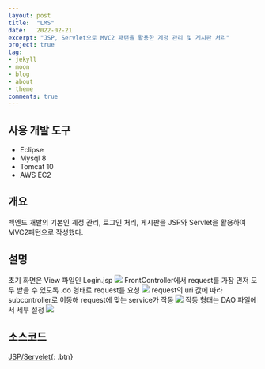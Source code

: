 ```yaml
---
layout: post
title:  "LMS"
date:   2022-02-21
excerpt: "JSP, Servlet으로 MVC2 패턴을 활용한 계정 관리 및 게시판 처리"
project: true
tag:
- jekyll 
- moon
- blog
- about
- theme
comments: true
---
```


## 사용 개발 도구
* Eclipse
* Mysql 8
* Tomcat 10
* AWS EC2

## 개요

백엔드 개발의 기본인 계정 관리, 로그인 처리, 게시판을 JSP와 Servlet을 활용하여 MVC2패턴으로 작성했다.

## 설명

초기 화면은 View 파일인 Login.jsp
<img src="https://github.com/kids9702/img/blob/main/1.png?raw=true">
FrontController에서 request를 가장 먼저 모두 받을 수 있도록 .do 형태로 request를 요청
<img src="https://github.com/kids9702/img/blob/main/2.png?raw=true">
request의 uri 값에 따라 subcontroller로 이동해 request에 맞는 service가 작동
<img src="https://github.com/kids9702/img/blob/main/3.png?raw=true">
작동 형태는 DAO 파일에서 세부 설정
<img src="https://github.com/kids9702/img/blob/main/4.png?raw=true">

## 소스코드

[JSP/Servelet](https://github.com/kids9702/LMS){: .btn}